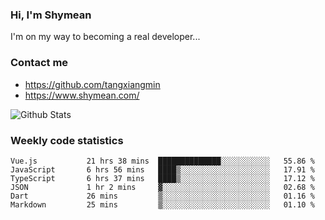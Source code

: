 ### Hi, I'm Shymean

I'm on my way to becoming a real developer...

### Contact me

- <https://github.com/tangxiangmin>
- <https://www.shymean.com/>

![Github Stats](https://github-readme-stats.vercel.app/api?username=tangxiangmin&show_icons=true&theme=dark)


###  Weekly code statistics

<!--START_SECTION:waka-->

```text
Vue.js           21 hrs 38 mins  ██████████████░░░░░░░░░░░   55.86 %
JavaScript       6 hrs 56 mins   ████▒░░░░░░░░░░░░░░░░░░░░   17.91 %
TypeScript       6 hrs 37 mins   ████▒░░░░░░░░░░░░░░░░░░░░   17.12 %
JSON             1 hr 2 mins     ▓░░░░░░░░░░░░░░░░░░░░░░░░   02.68 %
Dart             26 mins         ▒░░░░░░░░░░░░░░░░░░░░░░░░   01.16 %
Markdown         25 mins         ▒░░░░░░░░░░░░░░░░░░░░░░░░   01.10 %
```

<!--END_SECTION:waka-->